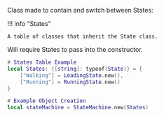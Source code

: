 Class made to contain and switch between States:

!!! info "States"

    A table of classes that inherit the State class.

Will require States to pass into the constructor.

```lua title="States Table"
# States Table Example
local States: {[string]: typeof(State)} = {
    ["Walking"] = LoadingState.new(),
    ["Running"] = RunningState.new()
}

# Example Object Creation
local stateMachine = StateMachine.new(States)
```
